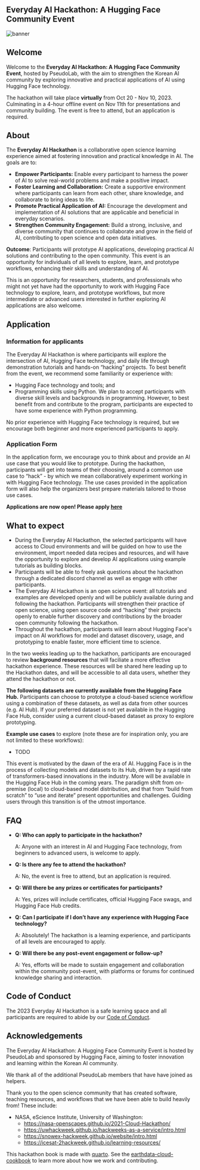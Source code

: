 ## Everyday AI Hackathon: A Hugging Face Community Event

![banner]()

## Welcome

Welcome to the **Everyday AI Hackathon: A Hugging Face Community Event**, hosted by PseudoLab, with the aim to strengthen the Korean AI community by exploring innovative and practical applications of AI using Hugging Face technology.

The hackathon will take place **virtually** from Oct 20 - Nov 10, 2023. Culminating in a 4-hour offline event on Nov 11th for presentations and community building. The event is free to attend, but an application is required.

## About

The **Everyday AI Hackathon** is a collaborative open science learning experience aimed at fostering innovation and practical knowledge in AI. The goals are to:

- **Empower Participants:** Enable every participant to harness the power of AI to solve real-world problems and make a positive impact.
- **Foster Learning and Collaboration:** Create a supportive environment where participants can learn from each other, share knowledge, and collaborate to bring ideas to life.
- **Promote Practical Application of AI:** Encourage the development and implementation of AI solutions that are applicable and beneficial in everyday scenarios.
- **Strengthen Community Engagement:** Build a strong, inclusive, and diverse community that continues to collaborate and grow in the field of AI, contributing to open science and open data initiatives.

**Outcome**: Participants will prototype AI applications, developing practical AI solutions and contributing to the open community. This event is an opportunity for individuals of all levels to explore, learn, and prototype workflows, enhancing their skills and understanding of AI.

This is an opportunity for researchers, students, and professionals who might not yet have had the opportunity to work with Hugging Face technology to explore, learn, and prototype workflows, but more intermediate or advanced users interested in further exploring AI applications are also welcome.

## Application

### Information for applicants

The Everyday AI Hackathon is where participants will explore the intersection of AI, Hugging Face technology, and daily life through demonstration tutorials and hands-on “hacking” projects. To best benefit from the event, we recommend some familiarity or experience with:

- Hugging Face technology and tools; and
- Programming skills using Python. We plan to accept participants with diverse skill levels and backgrounds in programming. However, to best benefit from and contribute to the program, participants are expected to have some experience with Python programming.

No prior experience with Hugging Face technology is required, but we encourage both beginner and more experienced participants to apply.

### Application Form

In the application form, we encourage you to think about and provide an AI use case that you would like to prototype. During the hackathon, participants will get into teams of their choosing, around a common use case to “hack” - by which we mean collaboratively experiment working in with Hugging Face technology. The use cases provided in the application form will also help the organizers best prepare materials tailored to those use cases.

**Applications are now open! Please apply [here]()**

## What to expect

* During the Everyday AI Hackathon, the selected participants will have access to Cloud environments and will be guided on how to use the environment, import needed data recipes and resources, and will have the opportunity to explore and develop AI applications using example tutorials as building blocks.
* Participants will be able to freely ask questions about the hackathon through a dedicated discord channel as well as engage with other participants.
* The Everyday AI Hackathon is an open science event: all tutorials and examples are developed openly and will be publicly available during and following the hackathon. Participants will strengthen their practice of open science, using open source code and “hacking” their projects openly to enable further discovery and contributions by the broader open community following the hackathon.
* Throughout the hackathon, participants will learn about Hugging Face's impact on AI workflows for model and dataset discovery, usage, and prototyping to enable faster, more efficient time to science.

In the two weeks leading up to the hackathon, participants are encouraged to review **background resources** that will faciliate a more effective hackathon experience. These resources will be shared here leading up to the Hackathon dates, and will be accessible to all data users, whether they attend the hackathon or not.

**The following datasets are currently available from the Hugging Face Hub.** Participants can choose to prototype a cloud-based science workflow using a combination of these datasets, as well as data from other sources (e.g. AI Hub). If your preferred dataset is not yet available in the Hugging Face Hub, consider using a current cloud-based dataset as proxy to explore prototyping.

**Example use cases** to explore (note these are for inspiration only, you are not limited to these workflows):


* TODO

This event is motivated by the dawn of the era of AI. Hugging Face is in the process of collecting models and datasets to its Hub, driven by a rapid rate of transformers-based innovations in the industry. More will be available in the Hugging Face Hub in the coming years. The paradigm shift from on-premise (local) to cloud-based model distribution, and that from “build from scratch” to “use and iterate” present opportunities and challenges. Guiding users through this transition is of the utmost importance.

## FAQ

- **Q: Who can apply to participate in the hackathon?**
  
  A: Anyone with an interest in AI and Hugging Face technology, from beginners to advanced users, is welcome to apply.

- **Q: Is there any fee to attend the hackathon?**
  
  A: No, the event is free to attend, but an application is required.

- **Q: Will there be any prizes or certificates for participants?**
  
  A: Yes, prizes will include certificates, official Hugging Face swags, and Hugging Face Hub credits.

- **Q: Can I participate if I don’t have any experience with Hugging Face technology?**
  
  A: Absolutely! The hackathon is a learning experience, and participants of all levels are encouraged to apply.

- **Q: Will there be any post-event engagement or follow-up?**
  
  A: Yes, efforts will be made to sustain engagement and collaboration within the community post-event, with platforms or forums for continued knowledge sharing and interaction.

## Code of Conduct 

The 2023 Everyday AI Hackathon is a safe learning space and all participants are required to abide by our [Code of Conduct](https://pseudo-lab.github.io/code-of-conduct).

## Acknowledgements

The Everyday AI Hackathon: A Hugging Face Community Event is hosted by PseudoLab and sponsored by Hugging Face, aiming to foster innovation and learning within the Korean AI community.

We thank all of the additional PseudoLab members that have have joined as helpers.

Thank you to the open science community that has created software, teaching resources, and workflows that we have been able to build heavily from! These include: 

- NASA, eScience Institute, University of Washington:
  - <https://nasa-openscapes.github.io/2021-Cloud-Hackathon/>
  - <https://uwhackweek.github.io/hackweeks-as-a-service/intro.html>
  - <https://snowex-hackweek.github.io/website/intro.html>
  - <https://icesat-2hackweek.github.io/learning-resources/>
  
This hackathon book is made with [quarto](https://quarto.org). See the [earthdata-cloud-cookbook](https://nasa-openscapes.github.io/earthdata-cloud-cookbook/contributing/) to learn more about how we work and contributing.
